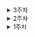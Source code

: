 <details>
<summary>3주차</summary>

# 📍 09.09

### 오늘 한 일

- 전체 화면 구성 및 정리
- 테스트 에셋 띄워보기
- 캐릭터 에셋 변경
- 주식투자방 에셋 띄우고 과일 개별 분리되는 지 확인
- 개별 과일, 바구니 에셋 찾기

### 내일 할 일

- 유료 에셋 구매
- 에셋 다 띄우고 연결

---
</details>


<details>
<summary>2주차</summary>
# 📍 09.02
### 오늘 한 일

- 새로운 게임 룰 정리하기
- 기존 블랙 프라이데이 게임 룰을 간소화하고, 대출과 상환, 턴 진행마다 경제상황을 집어넣고 금리 인하 or 인상

### 내일 할 일

- 전체적인 게임 화면 구상해보기
- 게임 UI 피그마 작성

---
# 📍 09.03
### 오늘 한 일

- 게임 진행 및 변수에 따른 플로우 차트 작성
- 컴포넌트 별 들어갈 요소 구상
- 게임 UI 피그마 작성

### 내일 할 일
- 게임 에셋 찾기
- UI 구체화

---

# 📍 09.04
### 오늘 한 일

- 게임 컨셉 잡기
- 컨셉에 맞는 에셋 찾기


### 내일 할 일
- 팀명, 서비스명 고민해보기

---

# 📍 09.06
### 오늘 한 일

-   과업 정리하기
-   메인 에셋 선정
-   프론트엔드 프로젝트 초기 설정
-   프론트엔드,벡엔드 인원별 분담 할 역할 정리

### 내일 할 일

-   메인 에셋 구매하기
-   UI 서브에셋 검색하기
-   WebSocket관련 Message 규약 작성
-   RTF 공부하기

---
</details>

<details>
<summary>1주차</summary>
## 8/27(화)
- 2차 팀 미팅
    - 탈북민 대상 지원금 안내 or 경제용어 교육
    - 프리랜서 특화 세금 및 회계 자동화 도구
    - 신용 점수 관리 어플
    - 주식 시뮬레이션


## 8/28(수)
- 3차 팀 미팅
    - 핀테크 프로젝트 기획 보고서 : 향수 추천 사이트
    - 핀테크 다이어리 앱


- 오늘 각자 해야 할 일 : 2가지로 좁혀진 위의 2가지 주제 중 원하는 주제 구체화해보기

## 8/29(목)
- 주식 마피아 게임으로 주제 확정
- 게임 룰의 큰 틀 작성
- 게임 룰 구체화해보기기

## 8/30(금)
- 주식 마피아에서 보드게임 기반 핀테크 게임으로 주제 변경
- 적용할 수 있을 만한 금융 주제 보드게임 찾기
- 보드게임 카페가서 블랙 프라이데이 직접 하면서 게임 익히기

</details>


